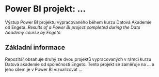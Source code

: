 # Power BI projekt: ...
Výstup Power BI projektu vypracovaného během kurzu Datová Akademie od Engeta.
_Results of a Power BI project completed during the Data Academy course by Engeto._
## Základní informace
Repozitář obsahuje druhý ze dvou projektů vypracovaných v rámci kurzu Datová akademie od společnosti Engeto. Tento projekt se zaměřuje na ... a jeho cílem je v Power BI vizualizovat ...
